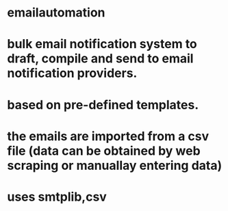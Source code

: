 # emailautomation
# bulk email notification system to draft, compile and send to email notification providers.
# based on pre-defined templates.
# the emails are imported from  a csv file (data can be obtained by web scraping or manuallay entering data)
# uses smtplib,csv




